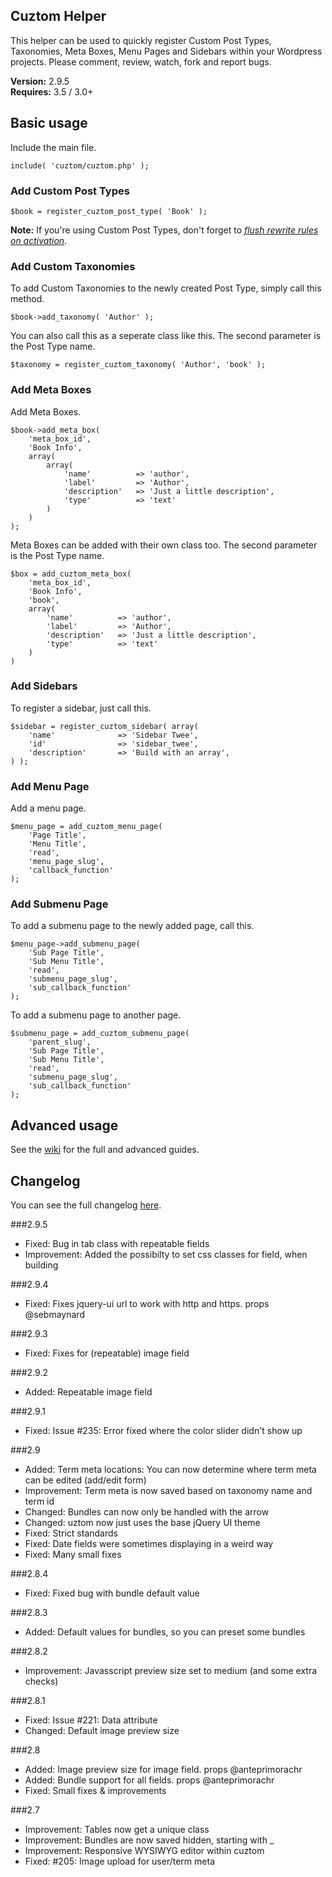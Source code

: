## Cuztom Helper

This helper can be used to quickly register Custom Post Types, Taxonomies, Meta Boxes, Menu Pages and Sidebars within your Wordpress projects. Please comment, review, watch, fork and report bugs.

**Version:** 2.9.5  
**Requires:** 3.5 / 3.0+

## Basic usage

Include the main file.
	
	include( 'cuztom/cuztom.php' );
   
### Add Custom Post Types
	
	$book = register_cuztom_post_type( 'Book' );

**Note:** If you're using Custom Post Types, don't forget to *[flush rewrite rules on activation](http://codex.wordpress.org/Function_Reference/register_post_type#Flushing_Rewrite_on_Activation "Flushing Rewrite Rules on Activation")*.

### Add Custom Taxonomies
	
To add Custom Taxonomies to the newly created Post Type, simply call this method.

	$book->add_taxonomy( 'Author' );
			
You can also call this as a seperate class like this. The second parameter is the Post Type name.

	$taxonomy = register_cuztom_taxonomy( 'Author', 'book' );

### Add Meta Boxes
	
Add Meta Boxes.

	$book->add_meta_box( 
		'meta_box_id',
		'Book Info', 
		array(
			array(
				'name' 			=> 'author',
				'label' 		=> 'Author',
				'description'	=> 'Just a little description',
				'type'			=> 'text'
			)
		)
	);
	
Meta Boxes can be added with their own class too. The second parameter is the Post Type name.

	$box = add_cuztom_meta_box(  
		'meta_box_id',
		'Book Info', 
		'book',
		array(
			'name' 			=> 'author',
			'label' 		=> 'Author',
			'description'	=> 'Just a little description',
			'type'			=> 'text'
		)
	)
	
### Add Sidebars

To register a sidebar, just call this.

	$sidebar = register_cuztom_sidebar( array(
		'name'				=> 'Sidebar Twee',
		'id'				=> 'sidebar_twee',
		'description'		=> 'Build with an array',
	) );

### Add Menu Page

Add a menu page.

	$menu_page = add_cuztom_menu_page(
		'Page Title', 
		'Menu Title', 
		'read', 
		'menu_page_slug', 
		'callback_function'
	);
	
### Add Submenu Page

To add a submenu page to the newly added page, call this.

	$menu_page->add_submenu_page(
		'Sub Page Title',
		'Sub Menu Title',
		'read', 
		'submenu_page_slug', 
		'sub_callback_function'
	);

To add a submenu page to another page.

	$submenu_page = add_cuztom_submenu_page(
		'parent_slug',
		'Sub Page Title',
		'Sub Menu Title',
		'read', 
		'submenu_page_slug', 
		'sub_callback_function'
	);
	
## Advanced usage
See the <a href="https://github.com/Gizburdt/Wordpress-Cuztom-Helper/wiki">wiki</a> for the full and advanced guides.

## Changelog
You can see the full changelog <a href="https://github.com/Gizburdt/Wordpress-Cuztom-Helper/wiki/Changelog">here</a>.

###2.9.5
* Fixed: Bug in tab class with repeatable fields
* Improvement: Added the possibilty to set css classes for field, when building 

###2.9.4
* Fixed: Fixes jquery-ui url to work with http and https. props @sebmaynard

###2.9.3
* Fixed: Fixes for (repeatable) image field

###2.9.2
* Added: Repeatable image field

###2.9.1
* Fixed: Issue #235: Error fixed where the color slider didn't show up

###2.9
* Added: Term meta locations: You can now determine where term meta can be edited (add/edit form)
* Improvement: Term meta is now saved based on taxonomy name and term id
* Changed: Bundles can now only be handled with the arrow
* Changed: uztom now just uses the base jQuery UI theme
* Fixed: Strict standards
* Fixed: Date fields were sometimes displaying in a weird way
* Fixed: Many small fixes

###2.8.4
* Fixed: Fixed bug with bundle default value

###2.8.3
* Added: Default values for bundles, so you can preset some bundles

###2.8.2
* Improvement: Javasscript preview size set to medium (and some extra checks)

###2.8.1
* Fixed: Issue #221: Data attribute
* Changed: Default image preview size

###2.8
* Added: Image preview size for image field. props @anteprimorachr
* Added: Bundle support for all fields. props @anteprimorachr
* Fixed: Small fixes & improvements

###2.7
* Improvement: Tables now get a unique class
* Improvement: Bundles are now saved hidden, starting with _
* Improvement: Responsive WYSIWYG editor within cuztom
* Fixed: #205: Image upload for user/term meta